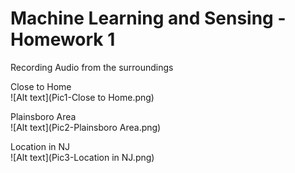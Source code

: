 # Machine Learning and Sensing - Homework 1

Recording Audio from the surroundings

Close to Home<br>
![Alt text](Pic1-Close to Home.png)

Plainsboro Area<br>
![Alt text](Pic2-Plainsboro Area.png)

Location in NJ<br>
![Alt text](Pic3-Location in NJ.png)
